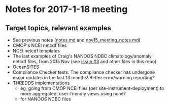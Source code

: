 # Notes for 2017-1-18 meeting

## Target topics, relevant examples

- See previous notes ([notes.md](notes.md) and [nov15_meeting_notes.md](nov15_meeting_notes.md))
- CMOP's NCEI netcdf files
- NCEI netcdf templates
- The last examples of Craig's NANOOS NDBC climatology/anomaly netcdf files, from 2015 Nov (see [issue #3](https://github.com/nanoos-pnw/site-timeseries/issues/3) and other files in this repo)
- OceanSITES
- Compliance Checker tests. The compliance checker has undergone major updates in the last 13 months! Better error/warning reporting?
- THREDDS implementations
  - eg, going from CMOP NCEI files (per site-instrument-deployment) to more aggregated, user-friendly views using ncml?
  - for NANOOS NDBC files

